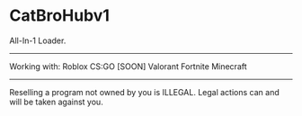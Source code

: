 # CatBroHubv1
All-In-1 Loader.

---

Working with:
Roblox
CS:GO
[SOON]
Valorant
Fortnite
Minecraft

---

Reselling a program not owned by you is ILLEGAL. Legal actions can and will be taken against you.
